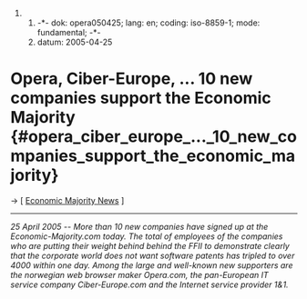 1.  1.  -\*- dok: opera050425; lang: en; coding: iso-8859-1; mode:
        fundamental; -\*-
    2.  datum: 2005-04-25

# Opera, Ciber-Europe, \... 10 new companies support the Economic Majority {#opera_ciber_europe_..._10_new_companies_support_the_economic_majority}

-\> \[ [ Economic Majority News](EconomicMajorityNewsEn "wikilink") \]

------------------------------------------------------------------------

*25 April 2005 \-- More than 10 new companies have signed up at the
Economic-Majority.com today. The total of employees of the companies who
are putting their weight behind behind the FFII to demonstrate clearly
that the corporate world does not want software patents has tripled to
over 4000 within one day. Among the large and well-known new supporters
are the norwegian web browser maker Opera.com, the pan-European IT
service company Ciber-Europe.com and the Internet service provider 1&1.*
